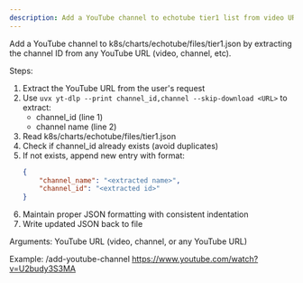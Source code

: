 ```yaml
---
description: Add a YouTube channel to echotube tier1 list from video URL
---
```


Add a YouTube channel to k8s/charts/echotube/files/tier1.json by extracting the channel ID from any YouTube URL (video, channel, etc).

Steps:
1. Extract the YouTube URL from the user's request
2. Use `uvx yt-dlp --print channel_id,channel --skip-download <URL>` to extract:
   - channel_id (line 1)
   - channel name (line 2)
3. Read k8s/charts/echotube/files/tier1.json
4. Check if channel_id already exists (avoid duplicates)
5. If not exists, append new entry with format:
   ```json
   {
       "channel_name": "<extracted name>",
       "channel_id": "<extracted id>"
   }
   ```
6. Maintain proper JSON formatting with consistent indentation
7. Write updated JSON back to file

Arguments: YouTube URL (video, channel, or any YouTube URL)

Example: /add-youtube-channel https://www.youtube.com/watch?v=U2budy3S3MA
